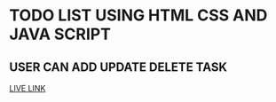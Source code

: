 # TODO LIST USING HTML CSS AND JAVA SCRIPT

## USER CAN ADD UPDATE DELETE TASK

[LIVE LINK](https://todoappkapil.netlify.app/)